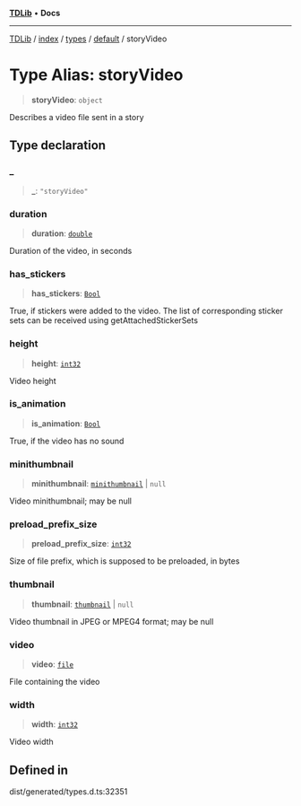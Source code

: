 [**TDLib**](../../../../../../README.md) • **Docs**

***

[TDLib](../../../../../../modules.md) / [index](../../../../../README.md) / [types](../../../README.md) / [default](../README.md) / storyVideo

# Type Alias: storyVideo

> **storyVideo**: `object`

Describes a video file sent in a story

## Type declaration

### \_

> **\_**: `"storyVideo"`

### duration

> **duration**: [`double`](double-1.md)

Duration of the video, in seconds

### has\_stickers

> **has\_stickers**: [`Bool`](Bool.md)

True, if stickers were added to the video. The list of corresponding sticker sets can be received using getAttachedStickerSets

### height

> **height**: [`int32`](int32-1.md)

Video height

### is\_animation

> **is\_animation**: [`Bool`](Bool.md)

True, if the video has no sound

### minithumbnail

> **minithumbnail**: [`minithumbnail`](minithumbnail-1.md) \| `null`

Video minithumbnail; may be null

### preload\_prefix\_size

> **preload\_prefix\_size**: [`int32`](int32-1.md)

Size of file prefix, which is supposed to be preloaded, in bytes

### thumbnail

> **thumbnail**: [`thumbnail`](thumbnail-1.md) \| `null`

Video thumbnail in JPEG or MPEG4 format; may be null

### video

> **video**: [`file`](file-1.md)

File containing the video

### width

> **width**: [`int32`](int32-1.md)

Video width

## Defined in

dist/generated/types.d.ts:32351
